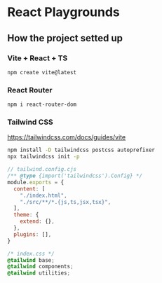 # React Playgrounds

## How the project setted up

### Vite + React + TS

`npm create vite@latest`

### React Router

`npm i react-router-dom`

### Tailwind CSS

https://tailwindcss.com/docs/guides/vite

``` bash
npm install -D tailwindcss postcss autoprefixer
npx tailwindcss init -p
```

``` js
// tailwind.config.cjs
/** @type {import('tailwindcss').Config} */
module.exports = {
  content: [
    "./index.html",
    "./src/**/*.{js,ts,jsx,tsx}",
  ],
  theme: {
    extend: {},
  },
  plugins: [],
}
```

``` css
/* index.css */
@tailwind base;
@tailwind components;
@tailwind utilities;
```
